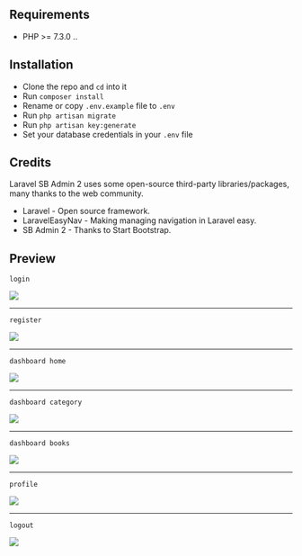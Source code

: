 ## Requirements

-   PHP >= 7.3.0 ..

## Installation

-   Clone the repo and `cd` into it
-   Run `composer install`
-   Rename or copy `.env.example` file to `.env`
-   Run `php artisan migrate`
-   Run `php artisan key:generate`
-   Set your database credentials in your `.env` file

## Credits

Laravel SB Admin 2 uses some open-source third-party libraries/packages, many thanks to the web community.

-   Laravel - Open source framework.
-   LaravelEasyNav - Making managing navigation in Laravel easy.
-   SB Admin 2 - Thanks to Start Bootstrap.

## Preview

`login`

<img src="https://iili.io/joDsTv.png"/>

---

`register`

<img src="https://iili.io/joDQQp.png">

---

`dashboard home`

<img src="https://iili.io/joDr3F.png">

---

`dashboard category`

<img src="https://iili.io/joD6va.png">

---

`dashboard books`

<img src="https://iili.io/joD4Yg.png">

---

`profile`

<img src="https://iili.io/joDPyJ.png">

---

`logout`

<img src="https://iili.io/joDLjR.png">
